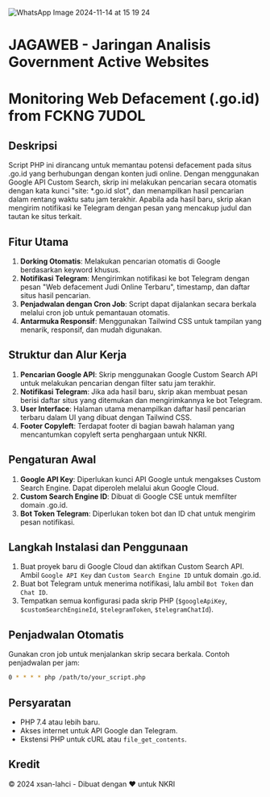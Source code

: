 ![WhatsApp Image 2024-11-14 at 15 19 24](https://github.com/user-attachments/assets/0b70768c-0046-48f4-a42f-810b8146f125)

# JAGAWEB - Jaringan Analisis Government Active Websites 
# Monitoring Web Defacement (.go.id) from FCKNG 7UDOL

## Deskripsi
Script PHP ini dirancang untuk memantau potensi defacement pada situs .go.id yang berhubungan dengan konten judi online. Dengan menggunakan Google API Custom Search, skrip ini melakukan pencarian secara otomatis dengan kata kunci "site: *.go.id slot", dan menampilkan hasil pencarian dalam rentang waktu satu jam terakhir. Apabila ada hasil baru, skrip akan mengirim notifikasi ke Telegram dengan pesan yang mencakup judul dan tautan ke situs terkait.

## Fitur Utama
1. **Dorking Otomatis**: Melakukan pencarian otomatis di Google berdasarkan keyword khusus.
2. **Notifikasi Telegram**: Mengirimkan notifikasi ke bot Telegram dengan pesan "Web defacement Judi Online Terbaru", timestamp, dan daftar situs hasil pencarian.
3. **Penjadwalan dengan Cron Job**: Script dapat dijalankan secara berkala melalui cron job untuk pemantauan otomatis.
4. **Antarmuka Responsif**: Menggunakan Tailwind CSS untuk tampilan yang menarik, responsif, dan mudah digunakan.

## Struktur dan Alur Kerja
1. **Pencarian Google API**: Skrip menggunakan Google Custom Search API untuk melakukan pencarian dengan filter satu jam terakhir.
2. **Notifikasi Telegram**: Jika ada hasil baru, skrip akan membuat pesan berisi daftar situs yang ditemukan dan mengirimkannya ke bot Telegram.
3. **User Interface**: Halaman utama menampilkan daftar hasil pencarian terbaru dalam UI yang dibuat dengan Tailwind CSS.
4. **Footer Copyleft**: Terdapat footer di bagian bawah halaman yang mencantumkan copyleft serta penghargaan untuk NKRI.

## Pengaturan Awal
1. **Google API Key**: Diperlukan kunci API Google untuk mengakses Custom Search Engine. Dapat diperoleh melalui akun Google Cloud.
2. **Custom Search Engine ID**: Dibuat di Google CSE untuk memfilter domain .go.id.
3. **Bot Token Telegram**: Diperlukan token bot dan ID chat untuk mengirim pesan notifikasi.

## Langkah Instalasi dan Penggunaan
1. Buat proyek baru di Google Cloud dan aktifkan Custom Search API. Ambil `Google API Key` dan `Custom Search Engine ID` untuk domain .go.id.
2. Buat bot Telegram untuk menerima notifikasi, lalu ambil `Bot Token` dan `Chat ID`.
3. Tempatkan semua konfigurasi pada skrip PHP (`$googleApiKey`, `$customSearchEngineId`, `$telegramToken`, `$telegramChatId`).

## Penjadwalan Otomatis
Gunakan cron job untuk menjalankan skrip secara berkala. Contoh penjadwalan per jam:
```bash
0 * * * * php /path/to/your_script.php
```

## Persyaratan
- PHP 7.4 atau lebih baru.
- Akses internet untuk API Google dan Telegram.
- Ekstensi PHP untuk cURL atau `file_get_contents`.

## Kredit
&copy; 2024 xsan-lahci - Dibuat dengan ❤️ untuk NKRI
